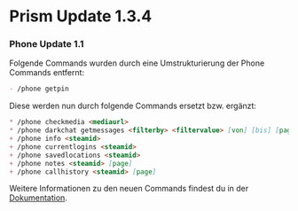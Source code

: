 # Prism Update 1.3.4

### Phone Update 1.1

Folgende Commands wurden durch eine Umstrukturierung der Phone Commands entfernt:
```md
- /phone getpin
```
Diese werden nun durch folgende Commands ersetzt bzw. ergänzt:
```md
* /phone checkmedia <mediaurl>
* /phone darkchat getmessages <filterby> <filtervalue> [von] [bis] [page]
+ /phone info <steamid>
+ /phone currentlogins <steamid>
+ /phone savedlocations <steamid>
+ /phone notes <steamid> [page]
+ /phone callhistory <steamid> [page]
```

Weitere Informationen zu den neuen Commands findest du in der [Dokumentation](https://brand.immortaldev.eu/discordbot).